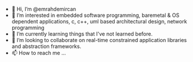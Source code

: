 - 👋 Hi, I’m @emrahdemircan
- 👀 I’m interested in embedded software programming, baremetal & OS dependent applications, c, c++, uml based architectural design, network programming
- 🌱 I’m currently learning things that I've not learned before.
- 💞️ I’m looking to collaborate on real-time constrained application libraries and abstraction frameworks. 
- 📫 How to reach me ...

<!---
emrahdemircan/emrahdemircan is a ✨ special ✨ repository because its `README.md` (this file) appears on your GitHub profile.
You can click the Preview link to take a look at your changes.
--->
